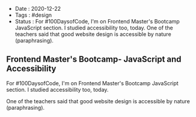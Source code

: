 - Date : 2020-12-22
- Tags : #design
- Status : For #100DaysofCode, I'm on Frontend Master's Bootcamp JavaScript section. I studied accessibility too, today. One of the teachers said that good website design is accessible by nature (paraphrasing). 

## Frontend Master's Bootcamp- JavaScript and Accessibility

For #100DaysofCode, I'm on Frontend Master's Bootcamp JavaScript section. I studied accessibility too, today. 

One of the teachers said that good website design is accessible by nature (paraphrasing). 

